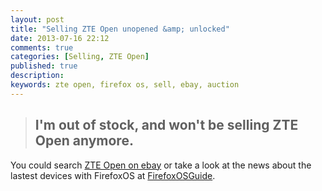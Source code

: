 ```yaml
---
layout: post
title: "Selling ZTE Open unopened &amp; unlocked"
date: 2013-07-16 22:12
comments: true
categories: [Selling, ZTE Open]
published: true
description:
keywords: zte open, firefox os, sell, ebay, auction
---
```


> ## I'm out of stock, and won't be selling ZTE Open anymore.

You could search [ZTE Open on ebay](http://www.ebay.com/sch/Cell-Phones-Smartphones-/9355/i.html?_nkw=zte+open&LH_PrefLoc=2) or take a look at the news about the lastest devices with FirefoxOS at [FirefoxOSGuide](http://firefoxosguide.com/).


